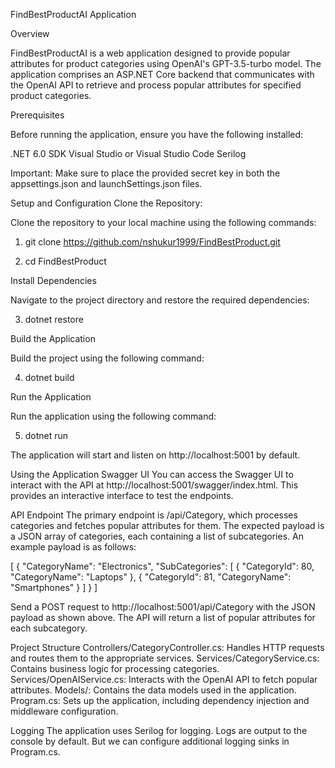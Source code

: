 FindBestProductAI Application


Overview


FindBestProductAI is a web application designed to provide popular attributes for product categories using OpenAI's GPT-3.5-turbo model. The application comprises an ASP.NET Core backend that communicates with the OpenAI API to retrieve and process popular attributes for specified product categories.

Prerequisites

Before running the application, ensure you have the following installed:

.NET 6.0 SDK
Visual Studio or Visual Studio Code
Serilog


Important: Make sure to place the provided secret key in both the appsettings.json and launchSettings.json files.

Setup and Configuration
Clone the Repository:

Clone the repository to your local machine using the following commands:

1. git clone https://github.com/nshukur1999/FindBestProduct.git

2. cd FindBestProduct


Install Dependencies

Navigate to the project directory and restore the required dependencies:

3. dotnet restore


Build the Application

Build the project using the following command:

4. dotnet build


Run the Application

Run the application using the following command:

5. dotnet run


The application will start and listen on http://localhost:5001 by default.

Using the Application
Swagger UI
You can access the Swagger UI to interact with the API at http://localhost:5001/swagger/index.html. This provides an interactive interface to test the endpoints.

API Endpoint
The primary endpoint is /api/Category, which processes categories and fetches popular attributes for them. The expected payload is a JSON array of categories, each containing a list of subcategories. An example payload is as follows:


[
  {
    "CategoryName": "Electronics",
    "SubCategories": [
      {
        "CategoryId": 80,
        "CategoryName": "Laptops"
      },
      {
        "CategoryId": 81,
        "CategoryName": "Smartphones"
      }
    ]
  }
]


Send a POST request to http://localhost:5001/api/Category with the JSON payload as shown above. The API will return a list of popular attributes for each subcategory.

Project Structure
Controllers/CategoryController.cs: Handles HTTP requests and routes them to the appropriate services.
Services/CategoryService.cs: Contains business logic for processing categories.
Services/OpenAIService.cs: Interacts with the OpenAI API to fetch popular attributes.
Models/: Contains the data models used in the application.
Program.cs: Sets up the application, including dependency injection and middleware configuration.


Logging
The application uses Serilog for logging. Logs are output to the console by default. But we can configure additional logging sinks in Program.cs.
